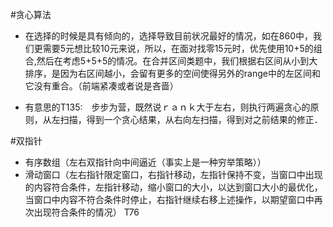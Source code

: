 #贪心算法
- 在选择的时候是具有倾向的，选择导致目前状况最好的情况，如在860中，我们更需要5元想比较10元来说，所以，在面对找零15元时，优先使用10+5的组合,然后在考虑5+5+5的情况。在合并区间类题中，我们根据右区间从小到大排序，是因为右区间越小，会留有更多的空间使得另外的range中的左区间和它没有重合。（前端紧凑或者说是吝啬）

- 有意思的T135:　步步为营，既然说ｒａｎｋ大于左右，则执行两遍贪心的原则，从左扫描，得到一个贪心结果，从右向左扫描，得到对之前结果的修正．

#双指针

- 有序数组（左右双指针向中间逼近（事实上是一种穷举策略））
- 滑动窗口（左右指针限定窗口，右指针移动，左指针保持不变，当窗口中出现的内容符合条件，左指针移动，缩小窗口的大小，以达到窗口大小的最优化，当窗口中内容不符合条件时停止，右指针继续右移上述操作，以期望窗口中再次出现符合条件的情况） T76